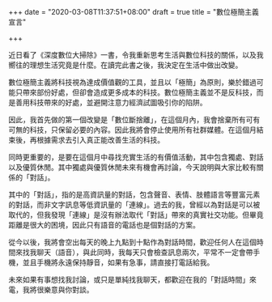 +++
date = "2020-03-08T11:37:51+08:00"
draft = true
title = "數位極簡主義宣言"

+++

近日看了《深度數位大掃除》一書，令我重新思考生活與數位科技的關係，以及我嚮往的理想生活究竟是什麼。在讀完此書之後，我決定在生活中做出改變。

數位極簡主義將科技視為達成價值觀的工具，並且以「極簡」為原則，樂於錯過可能只帶來部份好處，但卻會造成更多成本的科技。數位極簡主義並不是反科技，而是善用科技帶來的好處，並避開注意力經濟試圖吸引你的陷阱。

因此，我首先做的第一個改變是「數位斷捨離」，在這個月內，我會捨棄所有可有可無的科技，只保留必要的內容。因此我將會停止使用所有社群媒體。在這個月結束後，再根據需求去引入真正能改善生活的科技。

同時更重要的，是要在這個月中尋找充實生活的有價值活動，其中包含獨處、對話以及優質休閒。其中獨處與優質休閒未來有機會再討論，今天說明與大家比較有關係的「對話」。

其中的「對話」，指的是高資訊量的對話，包含聲音、表情、肢體語言等豐富元素的對話，而非文字訊息等低資訊量的「連線」。過去的我，曾經以為對話是可以被取代的，但我發現「連線」是沒有辦法取代「對話」帶來的真實社交功能。但畢竟距離是很大的困境，因此只有語音的電話也是個對話的方案。

從今以後，我將會空出每天的晚上九點到十點作為對話時間，歡迎任何人在這個時間來找我聊天（語音），與此同時，我每天只會檢查訊息兩次，平常不一定會帶手機，並且手機將永遠保持靜音，如果有急事，請直接打電話給我。

未來如果有事想找我討論，或只是單純找我聊天，都歡迎在我的「對話時間」來電，我將很樂意與你對談。